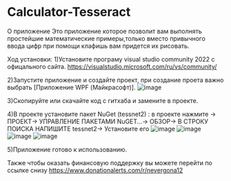 # Calculator-Tesseract

О приложение
Это приложение которое позволит вам выполнять простейшие математические примеры,только вместо привычного ввода цифр при помощи клафишь вам придется их рисовать.

Ход установки:
1)Установите програму visual studio community 2022 с офицального сайта.
   https://visualstudio.microsoft.com/ru/vs/community/

2)Запустите приложение и создайте проект, при создание проета важно выбрать [Приложение WPF (Майкрасофт)].
![image](https://github.com/S1rCoDy/Calculator-Tesseract/assets/148555828/759e0f24-76c6-4c0d-92f2-8933f2af5015)

3)Скопируйте или скачайте код с гитхаба и замените в проекте.

4)В проекте установите пакет NuGet (tessnet2) : в проекте нажмите -> ПРОЕКТ-> УПРАВЛЕНИЕ ПАКЕТАМИ NuGET...-> ОБЗОР-> В СТРОКУ ПОИСКА НАПИШИТЕ tessnet2-> Установите его
![image](https://github.com/S1rCoDy/Calculator-Tesseract/assets/148555828/45d44170-4846-445a-8650-847c0e4ac6a7)
![image](https://github.com/S1rCoDy/Calculator-Tesseract/assets/148555828/e6c794c6-1a76-42cd-be79-14d18eeec589)
![image](https://github.com/S1rCoDy/Calculator-Tesseract/assets/148555828/f6eb9f3b-90e8-4c78-a0e8-3acf6301cbc0)
![image](https://github.com/S1rCoDy/Calculator-Tesseract/assets/148555828/352fe937-6860-4be7-8c6e-657ef63bad2e)

5)Приложение готово к использованию.

Также чтобы оказать финансовую поддержку вы можете перейти по ссылке снизу
https://www.donationalerts.com/r/nevergona12
